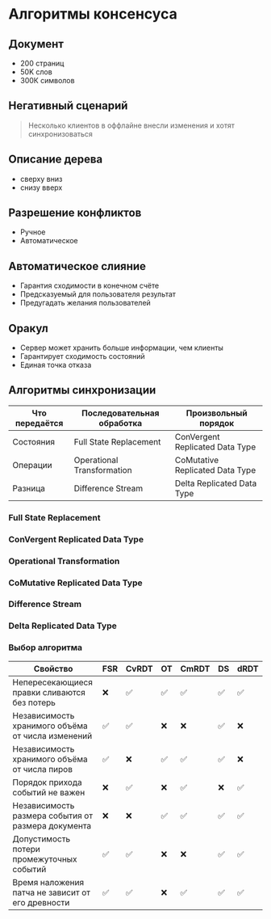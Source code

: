 # Алгоритмы консенсуса

## Документ

- 200 страниц
- 50K слов
- 300К символов

## Негативный сценарий

> Несколько клиентов в оффлайне внесли изменения и хотят синхронизоваться

## Описание дерева

- сверху вниз
- снизу вверх

## Разрешение конфликтов

- Ручное
- Автоматическое

## Автоматическое слияние

- Гарантия сходимости в конечном счёте
- Предсказуемый для пользователя результат
- Предугадать желания пользователей

## Оракул

- Сервер может хранить больше информации, чем клиенты
- Гарантирует сходимость состояний
- Единая точка отказа

## Алгоритмы синхронизации

| Что передаётся | Последовательная обработка | Произвольный порядок
|----------------|----------------------------|---------------------
| Состояния      | Full State Replacement     | ConVergent Replicated Data Type
| Операции       | Operational Transformation | CoMutative Replicated Data Type
| Разница        | Difference Stream          | Delta Replicated Data Type

### Full State Replacement
### ConVergent Replicated Data Type

### Operational Transformation
### CoMutative Replicated Data Type

### Difference Stream
### Delta Replicated Data Type

### Выбор алгоритма

| Свойство | FSR | CvRDT | OT | CmRDT | DS | dRDT
|----------|-----|-------|----|-------|----|------
| Непересекающиеся правки сливаются без потерь | ❌ | ✅ | ✅ | ✅ | ✅ | ✅
| Независимость хранимого объёма от числа изменений | ✅ | ✅ | ❌ | ❌ | ✅ | ❌
| Независимость хранимого объёма от числа пиров | ✅ | ❌ | ✅ | ✅ | ✅ | ❌
| Порядок прихода событий не важен | ❌ | ✅ | ❌ | ✅ | ❌ | ✅
| Независимость размера события от размера документа | ❌ | ❌ | ✅ | ✅ | ✅ | ✅
| Допустимость потери промежуточных событий | ✅ | ✅ | ❌ | ❌ | ✅ | ✅
| Время наложения патча не зависит от его древности | ✅ | ✅ | ❌ | ✅ | ✅ | ✅
